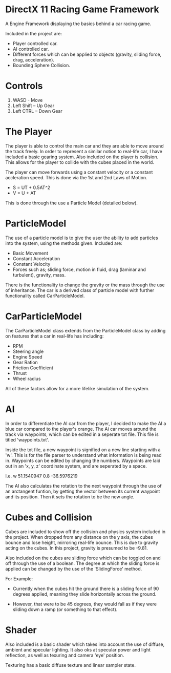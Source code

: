 # DirectX 11 Racing Game Framework

A Engine Framework displaying the basics behind a car racing game.

Included in the project are:

* Player controlled car.
* AI controlled car.
* Different forces which can be applied to objects (gravity, sliding force, drag, acceleration).
* Bounding Sphere Collision.

# Controls

1. WASD - Move
2. Left Shift – Up Gear
3. Left CTRL – Down Gear

# The Player

The player is able to control the main car and they are able to move around the track freely. In order to represent a similar notion to real-life car, I have included a basic gearing system. Also included on the player is collision. This allows for the player to collide with the cubes placed in the world.

The player can move forwards using a constant velocity or a constant accleration speed. This is done via the 1st and 2nd Laws of Motion.

* S = UT + 0.5AT^2
* V = U + AT

This is done through the use a Particle Model (detailed below).

# ParticleModel

The use of a particle model is to give the user the ability to add particles into the system, using the methods given. Included are:

* Basic Movement
* Constant Acceleration
* Constant Velocity
* Forces such as; sliding force, motion in fluid, drag (laminar and turbulent), gravity, mass.

There is the functionality to change the gravity or the mass through the use of inheritance. The car is a derived class of particle model with further functionality called CarParticleModel.

# CarParticleModel

The CarParticleModel class extends from the ParticleModel class by adding on features that a car in real-life has including:

* RPM
* Steering angle
* Engine Speed
* Gear Ration
* Friction Coefficient
* Thrust
* Wheel radius

All of these factors allow for a more lifelike simulation of the system.

# AI

In order to differentiate the AI car from the player, I decided to make the AI a blue car compared to the player's orange. The Ai car moves around the track via waypoints, which can be edited in a seperate txt file. This file is titled 'waypoints.txt'.

Inside the txt file, a new waypoint is signified on a new line starting with a 'w'. This is for the file parser to understand what information is being read in. Waypoints can be edited by changing the numbers. Waypoints are laid out in an 'x, y, z' coordinate system, and are seperated by a space.

I.e. w 51.1540947 0.8 -36.5976219

The AI also calculates the rotation to the next waypoint through the use of an arctangent funtion, by getting the vector between its current waypoint and its position. Then it sets the rotation to be the new angle. 

# Cubes and Collision

Cubes are included to show off the collision and physics system included in the project. When dropped from any distance on the y axis, the cubes bounce and lose height, mirroring real-life bounce. This is due to gravity acting on the cubes. In this project, gravity is presumed to be -9.81.

Also included on the cubes are sliding force which can be toggled on and off through the use of a boolean. The degree at which the sliding force is applied can be changed by the use of the 'SlidingForce' method. 

For Example: 

* Currently when the cubes hit the ground there is a sliding force of 90 degrees applied, meaning they slide horizontally across the ground. 

* However, that were to be 45 degrees, they would fall as if they were sliding down a ramp (or something to that effect). 

# Shader

Also included is a basic shader which takes into account the use of diffuse, ambient and specular lighting. It also oks at specular power and light reflection, as well as texuring and camera 'eye' position. 

Texturing has a basic diffuse texture and linear sampler state.